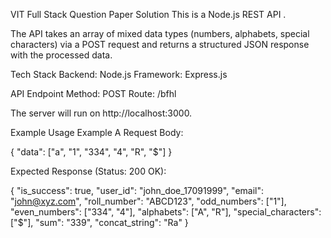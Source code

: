 VIT Full Stack Question Paper Solution
This is a Node.js REST API .

The API takes an array of mixed data types (numbers, alphabets, special characters) via a POST request and returns a structured JSON response with the processed data.

Tech Stack
Backend: Node.js
Framework: Express.js

API Endpoint
Method: POST
Route: /bfhl

The server will run on http://localhost:3000.

Example Usage
Example A
Request Body:

{
  "data": ["a", "1", "334", "4", "R", "$"]
}

Expected Response (Status: 200 OK):

{
  "is_success": true,
  "user_id": "john_doe_17091999",
  "email": "john@xyz.com",
  "roll_number": "ABCD123",
  "odd_numbers": ["1"],
  "even_numbers": ["334", "4"],
  "alphabets": ["A", "R"],
  "special_characters": ["$"],
  "sum": "339",
  "concat_string": "Ra"
}
